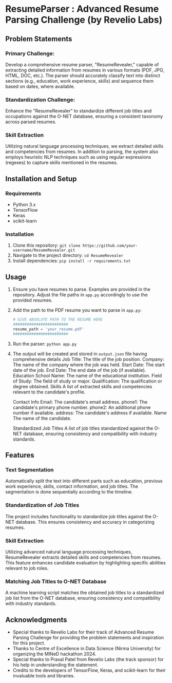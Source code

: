 # ResumeParser : Advanced Resume Parsing Challenge (by Revelio Labs)

## Problem Statements

### Primary Challenge:
Develop a comprehensive resume parser, "ResumeRevealer," capable of extracting detailed information from resumes in various formats (PDF, JPG, HTML, DOC, etc.). The parser should accurately classify text into distinct sections (e.g., education, work experience, skills) and sequence them based on dates, where available.

### Standardization Challenge:
Enhance the "ResumeRevealer" to standardize different job titles and occupations against the O-NET database, ensuring a consistent taxonomy across parsed resumes.

### Skill Extraction
Utilizing natural language processing techniques, we extract detailed skills and competencies from resumes. In addition to parsing, the system also employs heuristic NLP techniques such as using regular expressions (regexes) to capture skills mentioned in the resumes.


## Installation and Setup

### Requirements
- Python 3.x
- TensorFlow
- Keras
- scikit-learn

### Installation
1. Clone this repository: `git clone https://github.com/your-username/ResumeRevealer.git`
2. Navigate to the project directory: `cd ResumeRevealer`
3. Install dependencies: `pip install -r requirements.txt`


## Usage
1. Ensure you have resumes to parse. Examples are provided in the repository. Adjust the file paths in `app.py` accordingly to use the provided resumes.
2. Add the path to the PDF resume you want to parse in `app.py`:
   ```python
   # GIVE ABSOLUTE PATH TO THE RESUME HERE
   ########################
   resume_path = 'your_resume.pdf'
   ########################
   ```
3. Run the parser: `python app.py`
4. The output will be created and stored in `output.json` file having comprehensive details
    Job Title: The title of the job position.
    Company: The name of the company where the job was held.
    Start Date: The start date of the job.
    End Date: The end date of the job (if available).
    Education
    School Name: The name of the educational institution.
    Field of Study: The field of study or major.
    Qualification: The qualification or degree obtained.
    Skills
    A list of extracted skills and competencies relevant to the candidate's profile.

    Contact Info
    Email: The candidate's email address.
    phone1: The candidate's primary phone number.
    phone2: An additional phone number if available.
    address: The candidate's address if available.
    Name
    The name of the candidate.

    Standardized Job Titles
    A list of job titles standardized against the O-NET database, ensuring consistency and compatibility with industry standards.



## Features

### Text Segmentation
Automatically split the text into different parts such as education, previous work experience, skills, contact information, and job titles. The segmentation is done sequentially according to the timeline.

### Standardization of Job Titles
The project includes functionality to standardize job titles against the O-NET database. This ensures consistency and accuracy in categorizing resumes.

### Skill Extraction
Utilizing advanced natural language processing techniques, ResumeRevealer extracts detailed skills and competencies from resumes. This feature enhances candidate evaluation by highlighting specific abilities relevant to job roles.

### Matching Job Titles to O-NET Database
A machine learning script matches the obtained job titles to a standardized job list from the O-NET database, ensuring consistency and compatibility with industry standards.

## Acknowledgments
- Special thanks to Revelio Labs for their track of Advanced Resume Parsing Challenge for providing the problem statements and inspiration for this project.
- Thanks to Centre of Excellence in Data Science (Nirma University) for organizing the MINeD hackathon 2024.
- Special thanks to Praxal Patel from Revelio Labs (the track sponsor) for his help in understanding the statement.
- Credits to the developers of TensorFlow, Keras, and scikit-learn for their invaluable tools and libraries.
